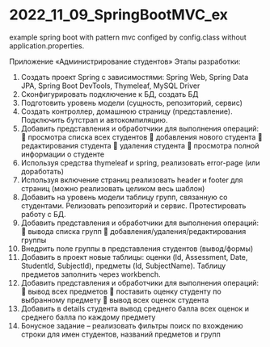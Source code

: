 # 2022_11_09_SpringBootMVC_ex
example spring boot with pattern mvc configed by config.class without application.properties.

Приложение «Администрирование студентов»
Этапы разработки:
1.	Создать проект Spring с зависимостями: Spring Web, Spring Data JPA, Spring Boot DevTools, Thymeleaf, MySQL Driver
2.	Сконфигурировать подключение к БД, создать БД
3.	Подготовить уровень модели (сущность, репозиторий, сервис)
4.	Создать контроллер, домашнюю страницу (представление). Подключить бутстрап и автокомпиляцию.
5.	Добавить представления и обработчики для выполнения операций:
	просмотра списка всех студентов
	добавления нового студента
	редактирования студента
	удаления студента
	просмотра полной информации о студенте
6.	Используя средства thymeleaf и spring, реализовать error-page (или доработать)
7.	Используя включение страниц реализовать header и footer для страниц (можно реализовать целиком весь шаблон)
8.	Добавить на уровень модели таблицу групп, связанную со студентами. Релизовать репозиторий и сервис. Протестировать работу с БД.
9.	Добавить представления и обработчики для выполнения операций:
	вывода списка групп
	добавления/удаления/редактирования группы
10.	Внедрить поле группы в представления студентов (вывод/формы)
11.	Добавить в проект новые таблицы: оценки (Id, Assessment, Date, StudentId, SubjectId), предметы (Id, SubjectName). Таблицу предметов заполнить через workbench. 
12.	Добавить представления и обработчики для выполнения операций:
	вывод всех предметов
	поставить оценку студенту по выбранному предмету
	вывод всех оценок студента
13.	Добавить в details студента вывод среднего балла всех оценок и среднего балла по каждому предмету
14.	Бонусное задание – реализовать фильтры поиск по вхождению строки для имен студентов, названий предметов и групп

